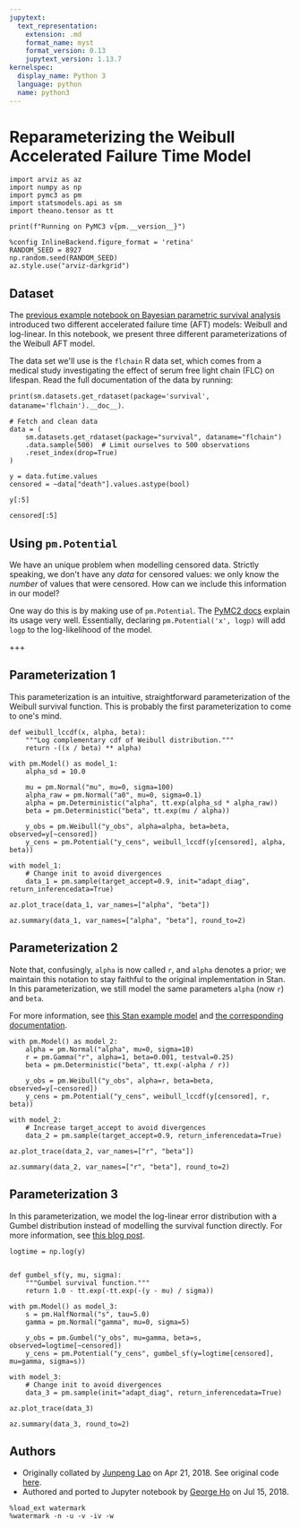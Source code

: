 ```yaml
---
jupytext:
  text_representation:
    extension: .md
    format_name: myst
    format_version: 0.13
    jupytext_version: 1.13.7
kernelspec:
  display_name: Python 3
  language: python
  name: python3
---
```


# Reparameterizing the Weibull Accelerated Failure Time Model

```{code-cell} ipython3
import arviz as az
import numpy as np
import pymc3 as pm
import statsmodels.api as sm
import theano.tensor as tt

print(f"Running on PyMC3 v{pm.__version__}")
```

```{code-cell} ipython3
%config InlineBackend.figure_format = 'retina'
RANDOM_SEED = 8927
np.random.seed(RANDOM_SEED)
az.style.use("arviz-darkgrid")
```

## Dataset

The [previous example notebook on Bayesian parametric survival analysis](https://docs.pymc.io/notebooks/bayes_param_survival.html) introduced two different accelerated failure time (AFT) models: Weibull and log-linear. In this notebook, we present three different parameterizations of the Weibull AFT model.

The data set we'll use is the `flchain` R data set, which comes from a medical study investigating the effect of serum free light chain (FLC) on lifespan. Read the full documentation of the data by running:

`print(sm.datasets.get_rdataset(package='survival', dataname='flchain').__doc__)`.

```{code-cell} ipython3
# Fetch and clean data
data = (
    sm.datasets.get_rdataset(package="survival", dataname="flchain")
    .data.sample(500)  # Limit ourselves to 500 observations
    .reset_index(drop=True)
)
```

```{code-cell} ipython3
y = data.futime.values
censored = ~data["death"].values.astype(bool)
```

```{code-cell} ipython3
y[:5]
```

```{code-cell} ipython3
censored[:5]
```

## Using `pm.Potential`

We have an unique problem when modelling censored data. Strictly speaking, we don't have any _data_ for censored values: we only know the _number_ of values that were censored. How can we include this information in our model?

One way do this is by making use of `pm.Potential`. The [PyMC2 docs](https://pymc-devs.github.io/pymc/modelbuilding.html#the-potential-class) explain its usage very well. Essentially, declaring `pm.Potential('x', logp)` will add `logp` to the log-likelihood of the model.

+++

## Parameterization 1

This parameterization is an intuitive, straightforward parameterization of the Weibull survival function. This is probably the first parameterization to come to one's mind.

```{code-cell} ipython3
def weibull_lccdf(x, alpha, beta):
    """Log complementary cdf of Weibull distribution."""
    return -((x / beta) ** alpha)
```

```{code-cell} ipython3
with pm.Model() as model_1:
    alpha_sd = 10.0

    mu = pm.Normal("mu", mu=0, sigma=100)
    alpha_raw = pm.Normal("a0", mu=0, sigma=0.1)
    alpha = pm.Deterministic("alpha", tt.exp(alpha_sd * alpha_raw))
    beta = pm.Deterministic("beta", tt.exp(mu / alpha))

    y_obs = pm.Weibull("y_obs", alpha=alpha, beta=beta, observed=y[~censored])
    y_cens = pm.Potential("y_cens", weibull_lccdf(y[censored], alpha, beta))
```

```{code-cell} ipython3
with model_1:
    # Change init to avoid divergences
    data_1 = pm.sample(target_accept=0.9, init="adapt_diag", return_inferencedata=True)
```

```{code-cell} ipython3
az.plot_trace(data_1, var_names=["alpha", "beta"])
```

```{code-cell} ipython3
az.summary(data_1, var_names=["alpha", "beta"], round_to=2)
```

## Parameterization 2

Note that, confusingly, `alpha` is now called `r`, and `alpha` denotes a prior; we maintain this notation to stay faithful to the original implementation in Stan. In this parameterization, we still model the same parameters `alpha` (now `r`) and `beta`.

For more information, see [this Stan example model](https://github.com/stan-dev/example-models/blob/5e9c5055dcea78ad756a6fb9b3ff9a77a0a4c22b/bugs_examples/vol1/kidney/kidney.stan) and [the corresponding documentation](https://www.mrc-bsu.cam.ac.uk/wp-content/uploads/WinBUGS_Vol1.pdf).

```{code-cell} ipython3
with pm.Model() as model_2:
    alpha = pm.Normal("alpha", mu=0, sigma=10)
    r = pm.Gamma("r", alpha=1, beta=0.001, testval=0.25)
    beta = pm.Deterministic("beta", tt.exp(-alpha / r))

    y_obs = pm.Weibull("y_obs", alpha=r, beta=beta, observed=y[~censored])
    y_cens = pm.Potential("y_cens", weibull_lccdf(y[censored], r, beta))
```

```{code-cell} ipython3
with model_2:
    # Increase target_accept to avoid divergences
    data_2 = pm.sample(target_accept=0.9, return_inferencedata=True)
```

```{code-cell} ipython3
az.plot_trace(data_2, var_names=["r", "beta"])
```

```{code-cell} ipython3
az.summary(data_2, var_names=["r", "beta"], round_to=2)
```

## Parameterization 3

In this parameterization, we model the log-linear error distribution with a Gumbel distribution instead of modelling the survival function directly. For more information, see [this blog post](http://austinrochford.com/posts/2017-10-02-bayes-param-survival.html).

```{code-cell} ipython3
logtime = np.log(y)


def gumbel_sf(y, mu, sigma):
    """Gumbel survival function."""
    return 1.0 - tt.exp(-tt.exp(-(y - mu) / sigma))
```

```{code-cell} ipython3
with pm.Model() as model_3:
    s = pm.HalfNormal("s", tau=5.0)
    gamma = pm.Normal("gamma", mu=0, sigma=5)

    y_obs = pm.Gumbel("y_obs", mu=gamma, beta=s, observed=logtime[~censored])
    y_cens = pm.Potential("y_cens", gumbel_sf(y=logtime[censored], mu=gamma, sigma=s))
```

```{code-cell} ipython3
with model_3:
    # Change init to avoid divergences
    data_3 = pm.sample(init="adapt_diag", return_inferencedata=True)
```

```{code-cell} ipython3
az.plot_trace(data_3)
```

```{code-cell} ipython3
az.summary(data_3, round_to=2)
```

## Authors

- Originally collated by [Junpeng Lao](https://junpenglao.xyz/) on Apr 21, 2018. See original code [here](https://github.com/junpenglao/Planet_Sakaar_Data_Science/blob/65447fdb431c78b15fbeaef51b8c059f46c9e8d6/PyMC3QnA/discourse_1107.ipynb).
- Authored and ported to Jupyter notebook by [George Ho](https://eigenfoo.xyz/) on Jul 15, 2018.

```{code-cell} ipython3
%load_ext watermark
%watermark -n -u -v -iv -w
```

